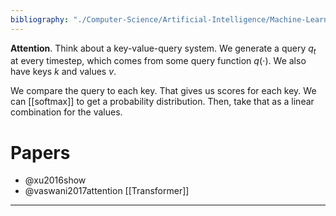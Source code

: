 ```yaml
---
bibliography: "./Computer-Science/Artificial-Intelligence/Machine-Learning/papers.bib"
---
```


**Attention**. Think about a key-value-query system. We generate a query $q_t$ at every timestep, which comes from some query function $q(\cdot)$. We also have keys $k$ and values $v$.

We compare the query to each key. That gives us scores for each key. We can [[softmax]] to get a probability distribution. Then, take that as a linear combination for the values.


# Papers

* @xu2016show
* @vaswani2017attention [[Transformer]]


---